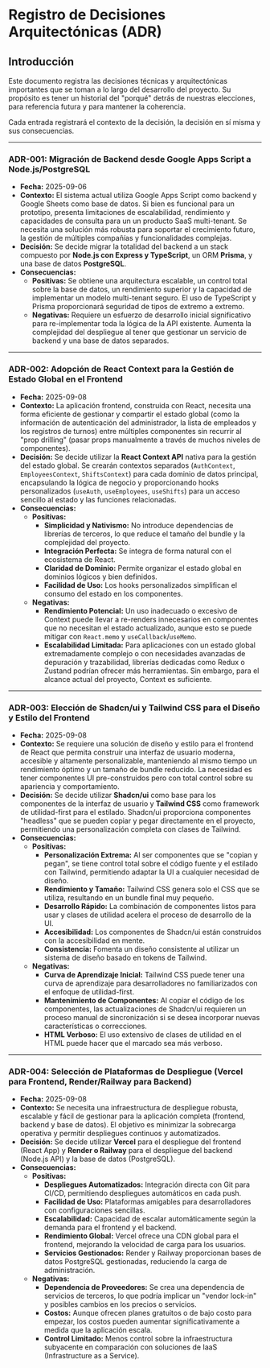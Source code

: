 # Registro de Decisiones Arquitectónicas (ADR)

## Introducción

Este documento registra las decisiones técnicas y arquitectónicas importantes que se toman a lo largo del desarrollo del proyecto. Su propósito es tener un historial del "porqué" detrás de nuestras elecciones, para referencia futura y para mantener la coherencia.

Cada entrada registrará el contexto de la decisión, la decisión en sí misma y sus consecuencias.

---

### ADR-001: Migración de Backend desde Google Apps Script a Node.js/PostgreSQL

*   **Fecha:** 2025-09-06
*   **Contexto:** El sistema actual utiliza Google Apps Script como backend y Google Sheets como base de datos. Si bien es funcional para un prototipo, presenta limitaciones de escalabilidad, rendimiento y capacidades de consulta para un un producto SaaS multi-tenant. Se necesita una solución más robusta para soportar el crecimiento futuro, la gestión de múltiples compañías y funcionalidades complejas.
*   **Decisión:** Se decide migrar la totalidad del backend a un stack compuesto por **Node.js con Express y TypeScript**, un ORM **Prisma**, y una base de datos **PostgreSQL**.
*   **Consecuencias:**
    *   **Positivas:** Se obtiene una arquitectura escalable, un control total sobre la base de datos, un rendimiento superior y la capacidad de implementar un modelo multi-tenant seguro. El uso de TypeScript y Prisma proporcionará seguridad de tipos de extremo a extremo.
    *   **Negativas:** Requiere un esfuerzo de desarrollo inicial significativo para re-implementar toda la lógica de la API existente. Aumenta la complejidad del despliegue al tener que gestionar un servicio de backend y una base de datos separados.

---

### ADR-002: Adopción de React Context para la Gestión de Estado Global en el Frontend

*   **Fecha:** 2025-09-08
*   **Contexto:** La aplicación frontend, construida con React, necesita una forma eficiente de gestionar y compartir el estado global (como la información de autenticación del administrador, la lista de empleados y los registros de turnos) entre múltiples componentes sin recurrir al "prop drilling" (pasar props manualmente a través de muchos niveles de componentes).
*   **Decisión:** Se decide utilizar la **React Context API** nativa para la gestión del estado global. Se crearán contextos separados (`AuthContext`, `EmployeesContext`, `ShiftsContext`) para cada dominio de datos principal, encapsulando la lógica de negocio y proporcionando hooks personalizados (`useAuth`, `useEmployees`, `useShifts`) para un acceso sencillo al estado y las funciones relacionadas.
*   **Consecuencias:**
    *   **Positivas:**
        *   **Simplicidad y Nativismo:** No introduce dependencias de librerías de terceros, lo que reduce el tamaño del bundle y la complejidad del proyecto.
        *   **Integración Perfecta:** Se integra de forma natural con el ecosistema de React.
        *   **Claridad de Dominio:** Permite organizar el estado global en dominios lógicos y bien definidos.
        *   **Facilidad de Uso:** Los hooks personalizados simplifican el consumo del estado en los componentes.
    *   **Negativas:**
        *   **Rendimiento Potencial:** Un uso inadecuado o excesivo de Context puede llevar a re-renders innecesarios en componentes que no necesitan el estado actualizado, aunque esto se puede mitigar con `React.memo` y `useCallback`/`useMemo`.
        *   **Escalabilidad Limitada:** Para aplicaciones con un estado global extremadamente complejo o con necesidades avanzadas de depuración y trazabilidad, librerías dedicadas como Redux o Zustand podrían ofrecer más herramientas. Sin embargo, para el alcance actual del proyecto, Context es suficiente.

---

### ADR-003: Elección de Shadcn/ui y Tailwind CSS para el Diseño y Estilo del Frontend

*   **Fecha:** 2025-09-08
*   **Contexto:** Se requiere una solución de diseño y estilo para el frontend de React que permita construir una interfaz de usuario moderna, accesible y altamente personalizable, manteniendo al mismo tiempo un rendimiento óptimo y un tamaño de bundle reducido. La necesidad es tener componentes UI pre-construidos pero con total control sobre su apariencia y comportamiento.
*   **Decisión:** Se decide utilizar **Shadcn/ui** como base para los componentes de la interfaz de usuario y **Tailwind CSS** como framework de utilidad-first para el estilado. Shadcn/ui proporciona componentes "headless" que se pueden copiar y pegar directamente en el proyecto, permitiendo una personalización completa con clases de Tailwind.
*   **Consecuencias:**
    *   **Positivas:**
        *   **Personalización Extrema:** Al ser componentes que se "copian y pegan", se tiene control total sobre el código fuente y el estilado con Tailwind, permitiendo adaptar la UI a cualquier necesidad de diseño.
        *   **Rendimiento y Tamaño:** Tailwind CSS genera solo el CSS que se utiliza, resultando en un bundle final muy pequeño.
        *   **Desarrollo Rápido:** La combinación de componentes listos para usar y clases de utilidad acelera el proceso de desarrollo de la UI.
        *   **Accesibilidad:** Los componentes de Shadcn/ui están construidos con la accesibilidad en mente.
        *   **Consistencia:** Fomenta un diseño consistente al utilizar un sistema de diseño basado en tokens de Tailwind.
    *   **Negativas:**
        *   **Curva de Aprendizaje Inicial:** Tailwind CSS puede tener una curva de aprendizaje para desarrolladores no familiarizados con el enfoque de utilidad-first.
        *   **Mantenimiento de Componentes:** Al copiar el código de los componentes, las actualizaciones de Shadcn/ui requieren un proceso manual de sincronización si se desea incorporar nuevas características o correcciones.
        *   **HTML Verboso:** El uso extensivo de clases de utilidad en el HTML puede hacer que el marcado sea más verboso.

---

### ADR-004: Selección de Plataformas de Despliegue (Vercel para Frontend, Render/Railway para Backend)

*   **Fecha:** 2025-09-08
*   **Contexto:** Se necesita una infraestructura de despliegue robusta, escalable y fácil de gestionar para la aplicación completa (frontend, backend y base de datos). El objetivo es minimizar la sobrecarga operativa y permitir despliegues continuos y automatizados.
*   **Decisión:** Se decide utilizar **Vercel** para el despliegue del frontend (React App) y **Render o Railway** para el despliegue del backend (Node.js API) y la base de datos (PostgreSQL).
*   **Consecuencias:**
    *   **Positivas:**
        *   **Despliegues Automatizados:** Integración directa con Git para CI/CD, permitiendo despliegues automáticos en cada push.
        *   **Facilidad de Uso:** Plataformas amigables para desarrolladores con configuraciones sencillas.
        *   **Escalabilidad:** Capacidad de escalar automáticamente según la demanda para el frontend y el backend.
        *   **Rendimiento Global:** Vercel ofrece una CDN global para el frontend, mejorando la velocidad de carga para los usuarios.
        *   **Servicios Gestionados:** Render y Railway proporcionan bases de datos PostgreSQL gestionadas, reduciendo la carga de administración.
    *   **Negativas:**
        *   **Dependencia de Proveedores:** Se crea una dependencia de servicios de terceros, lo que podría implicar un "vendor lock-in" y posibles cambios en los precios o servicios.
        *   **Costos:** Aunque ofrecen planes gratuitos o de bajo costo para empezar, los costos pueden aumentar significativamente a medida que la aplicación escala.
        *   **Control Limitado:** Menos control sobre la infraestructura subyacente en comparación con soluciones de IaaS (Infrastructure as a Service).